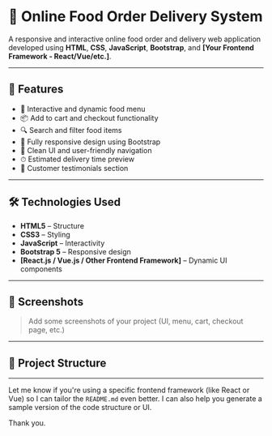 # 🍔 Online Food Order Delivery System

A responsive and interactive online food order and delivery web application developed using **HTML**, **CSS**, **JavaScript**, **Bootstrap**, and **[Your Frontend Framework - React/Vue/etc.]**.

---

## 🚀 Features

- 🛒 Interactive and dynamic food menu
- 📦 Add to cart and checkout functionality
- 🔍 Search and filter food items
- 📱 Fully responsive design using Bootstrap
- 🎨 Clean UI and user-friendly navigation
- ⏱ Estimated delivery time preview
- 💬 Customer testimonials section

---

## 🛠️ Technologies Used

- **HTML5** – Structure
- **CSS3** – Styling
- **JavaScript** – Interactivity
- **Bootstrap 5** – Responsive design
- **[React.js / Vue.js / Other Frontend Framework]** – Dynamic UI components

---

## 📸 Screenshots

> Add some screenshots of your project (UI, menu, cart, checkout page, etc.)

---

## 📁 Project Structure


---

Let me know if you're using a specific frontend framework (like React or Vue) so I can tailor the `README.md` even better. I can also help you generate a sample version of the code structure or UI.

Thank you.
